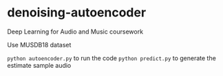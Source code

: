 # denoising-autoencoder
Deep Learning for Audio and Music coursework

Use MUSDB18 dataset

`python autoencoder.py` to run the code
`python predict.py` to generate the estimate sample audio
